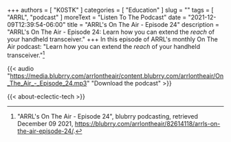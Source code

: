 +++
authors = [ "K0STK" ]
categories = [ "Education" ]
slug = ""
tags = [ "ARRL", "podcast" ]
moreText = "Listen To The Podcast"
date = "2021-12-09T12:39:54-06:00"
title = "ARRL's On The Air - Episode 24"
description = "ARRL's On The Air - Episode 24: Learn how you can extend the *reach* of your handheld transceiver."
+++
In this episode of ARRL's monthly On The Air podcast: "Learn how you can extend the *reach* of your handheld transceiver."[^1]

[^1]: "ARRL's On The Air - Episode 24", blubrry podcasting, retrieved December 09 2021, https://blubrry.com/arrlontheair/82614118/arrls-on-the-air-episode-24/.

<!--more-->

{{< audio "https://media.blubrry.com/arrlontheair/content.blubrry.com/arrlontheair/On_The_Air_-_Episode_24.mp3" "Download the podcast" >}}

{{< about-eclectic-tech >}}
